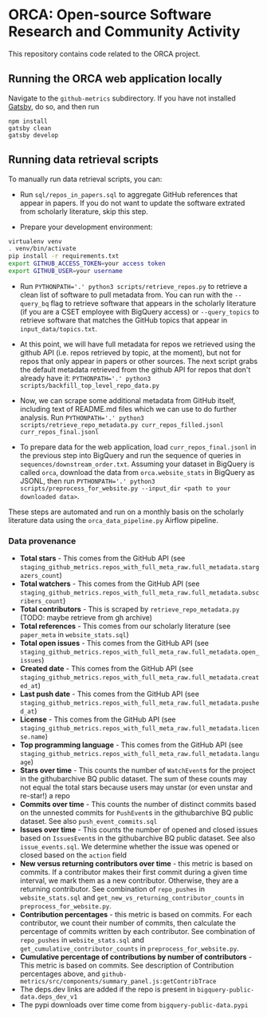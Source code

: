 # ORCA: Open-source Software Research and Community Activity

This repository contains code related to the ORCA project.

## Running the ORCA web application locally

Navigate to the `github-metrics` subdirectory. If you have not installed
[Gatsby](https://www.gatsbyjs.com/docs/tutorial/getting-started/part-0/), do so, and then run

```
npm install
gatsby clean
gatsby develop
```

## Running data retrieval scripts

To manually run data retrieval scripts, you can:

* Run `sql/repos_in_papers.sql` to aggregate GitHub references that appear in papers. If you do not want to update
the software extrated from scholarly literature, skip this step.

* Prepare your development environment:

```bash
virtualenv venv
. venv/bin/activate
pip install -r requirements.txt
export GITHUB_ACCESS_TOKEN=your access token
export GITHUB_USER=your username
```

* Run `PYTHONPATH='.' python3 scripts/retrieve_repos.py` to retrieve a clean list of software to pull metadata from. You
can run with the `--query_bq` flag to retrieve software that appears in the scholarly literature (if you are a CSET
employee with BigQuery access) or `--query_topics` to retrieve software that matches the GitHub topics that appear in
`input_data/topics.txt`.

* At this point, we will have full metadata for repos we retrieved using the github API (i.e. repos retrieved
by topic, at the moment), but not for repos that only appear in papers or other sources. The next script
grabs the default metadata retrieved from the github API for repos that don't already have it:
`PYTHONPATH='.' python3 scripts/backfill_top_level_repo_data.py`

* Now, we can scrape some additional metadata from GitHub itself, including text of README.md files
which we can use to do further analysis.
Run `PYTHONPATH='.' python3 scripts/retrieve_repo_metadata.py curr_repos_filled.jsonl curr_repos_final.jsonl`

* To prepare data for the web application, load `curr_repos_final.jsonl` in the previous step into BigQuery and run
the sequence of queries in `sequences/downstream_order.txt`. Assuming your dataset in BigQuery is called `orca`, download
the data from
`orca.website_stats` in BigQuery as JSONL,
then run `PYTHONPATH='.' python3 scripts/preprocess_for_website.py --input_dir <path to your downloaded data>`.

These steps are automated and run on a monthly basis on the scholarly literature data using the `orca_data_pipeline.py`
Airflow pipeline.

### Data provenance

* **Total stars** - This comes from the GitHub API (see `staging_github_metrics.repos_with_full_meta_raw.full_metadata.stargazers_count`)
* **Total watchers** - This comes from the GitHub API (see `staging_github_metrics.repos_with_full_meta_raw.full_metadata.subscribers_count`)
* **Total contributors** - This is scraped by `retrieve_repo_metadata.py` (TODO: maybe retrieve from gh archive)
* **Total references** - This comes from our scholarly literature (see `paper_meta` in `website_stats.sql`)
* **Total open issues** - This comes from the GitHub API (see `staging_github_metrics.repos_with_full_meta_raw.full_metadata.open_issues`)
* **Created date** - This comes from the GitHub API (see `staging_github_metrics.repos_with_full_meta_raw.full_metadata.created_at`)
* **Last push date** - This comes from the GitHub API (see `staging_github_metrics.repos_with_full_meta_raw.full_metadata.pushed_at`)
* **License** - This comes from the GitHub API (see `staging_github_metrics.repos_with_full_meta_raw.full_metadata.license.name`)
* **Top programming language** - This comes from the GitHub API (see `staging_github_metrics.repos_with_full_meta_raw.full_metadata.language`)
* **Stars over time** - This counts the number of `WatchEvent`s for the project in the githubarchive BQ public dataset. The sum of these counts
may not equal the total stars because users may unstar (or even unstar and re-star!) a repo
* **Commits over time** - This counts the number of distinct commits based on the unnested commits for `PushEvent`s
in the githubarchive BQ public dataset. See also `push_event_commits.sql`
* **Issues over time** - This counts the number of opened and closed issues based on `IssuesEvent`s
in the githubarchive BQ public dataset. See also `issue_events.sql`. We determine whether the issue was opened or closed based on the `action`
field
* **New versus returning contributors over time** - this metric is based on commits. If a contributor makes their first commit during a given time interval,
we mark them as a new contributor. Otherwise, they are a returning contributor. See combination of `repo_pushes` in `website_stats.sql`
and `get_new_vs_returning_contributor_counts` in `preprocess_for_website.py`.
* **Contribution percentages** - this metric is based on commits. For each contributor, we count their number of commits,
then calculate the percentage of commits written by each contributor. See combination of `repo_pushes` in `website_stats.sql` and
`get_cumulative_contributor_counts` in `preprocess_for_website.py`.
* **Cumulative percentage of contributions by number of contributors** - This metric is based on commits. See description of
Contribution percentages above, and `github-metrics/src/components/summary_panel.js:getContribTrace`
* The deps.dev links are added if the repo is present in `bigquery-public-data.deps_dev_v1`
* The pypi downloads over time come from `bigquery-public-data.pypi`
